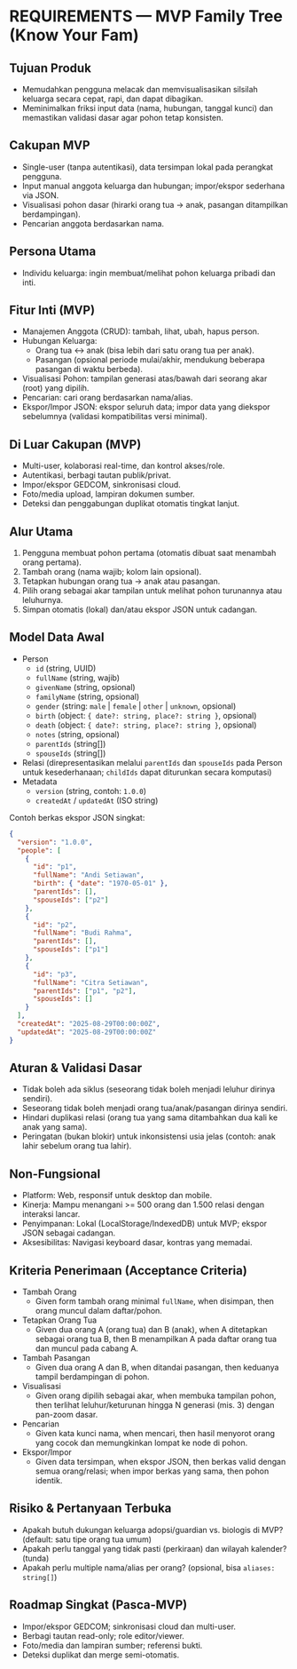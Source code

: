 # REQUIREMENTS — MVP Family Tree (Know Your Fam)

## Tujuan Produk
- Memudahkan pengguna melacak dan memvisualisasikan silsilah keluarga secara cepat, rapi, dan dapat dibagikan.
- Meminimalkan friksi input data (nama, hubungan, tanggal kunci) dan memastikan validasi dasar agar pohon tetap konsisten.

## Cakupan MVP
- Single-user (tanpa autentikasi), data tersimpan lokal pada perangkat pengguna.
- Input manual anggota keluarga dan hubungan; impor/ekspor sederhana via JSON.
- Visualisasi pohon dasar (hirarki orang tua → anak, pasangan ditampilkan berdampingan).
- Pencarian anggota berdasarkan nama.

## Persona Utama
- Individu keluarga: ingin membuat/melihat pohon keluarga pribadi dan inti.

## Fitur Inti (MVP)
- Manajemen Anggota (CRUD): tambah, lihat, ubah, hapus person.
- Hubungan Keluarga:
  - Orang tua ↔ anak (bisa lebih dari satu orang tua per anak).
  - Pasangan (opsional periode mulai/akhir, mendukung beberapa pasangan di waktu berbeda).
- Visualisasi Pohon: tampilan generasi atas/bawah dari seorang akar (root) yang dipilih.
- Pencarian: cari orang berdasarkan nama/alias.
- Ekspor/Impor JSON: ekspor seluruh data; impor data yang diekspor sebelumnya (validasi kompatibilitas versi minimal).

## Di Luar Cakupan (MVP)
- Multi-user, kolaborasi real-time, dan kontrol akses/role.
- Autentikasi, berbagi tautan publik/privat.
- Impor/ekspor GEDCOM, sinkronisasi cloud.
- Foto/media upload, lampiran dokumen sumber.
- Deteksi dan penggabungan duplikat otomatis tingkat lanjut.

## Alur Utama
1. Pengguna membuat pohon pertama (otomatis dibuat saat menambah orang pertama).
2. Tambah orang (nama wajib; kolom lain opsional).
3. Tetapkan hubungan orang tua → anak atau pasangan.
4. Pilih orang sebagai akar tampilan untuk melihat pohon turunannya atau leluhurnya.
5. Simpan otomatis (lokal) dan/atau ekspor JSON untuk cadangan.

## Model Data Awal
- Person
  - `id` (string, UUID)
  - `fullName` (string, wajib)
  - `givenName` (string, opsional)
  - `familyName` (string, opsional)
  - `gender` (string: `male` | `female` | `other` | `unknown`, opsional)
  - `birth` (object: `{ date?: string, place?: string }`, opsional)
  - `death` (object: `{ date?: string, place?: string }`, opsional)
  - `notes` (string, opsional)
  - `parentIds` (string[])
  - `spouseIds` (string[])
- Relasi (direpresentasikan melalui `parentIds` dan `spouseIds` pada Person untuk kesederhanaan; `childIds` dapat diturunkan secara komputasi)
- Metadata
  - `version` (string, contoh: `1.0.0`)
  - `createdAt` / `updatedAt` (ISO string)

Contoh berkas ekspor JSON singkat:
```json
{
  "version": "1.0.0",
  "people": [
    {
      "id": "p1",
      "fullName": "Andi Setiawan",
      "birth": { "date": "1970-05-01" },
      "parentIds": [],
      "spouseIds": ["p2"]
    },
    {
      "id": "p2",
      "fullName": "Budi Rahma",
      "parentIds": [],
      "spouseIds": ["p1"]
    },
    {
      "id": "p3",
      "fullName": "Citra Setiawan",
      "parentIds": ["p1", "p2"],
      "spouseIds": []
    }
  ],
  "createdAt": "2025-08-29T00:00:00Z",
  "updatedAt": "2025-08-29T00:00:00Z"
}
```

## Aturan & Validasi Dasar
- Tidak boleh ada siklus (seseorang tidak boleh menjadi leluhur dirinya sendiri).
- Seseorang tidak boleh menjadi orang tua/anak/pasangan dirinya sendiri.
- Hindari duplikasi relasi (orang tua yang sama ditambahkan dua kali ke anak yang sama).
- Peringatan (bukan blokir) untuk inkonsistensi usia jelas (contoh: anak lahir sebelum orang tua lahir).

## Non-Fungsional
- Platform: Web, responsif untuk desktop dan mobile.
- Kinerja: Mampu menangani >= 500 orang dan 1.500 relasi dengan interaksi lancar.
- Penyimpanan: Lokal (LocalStorage/IndexedDB) untuk MVP; ekspor JSON sebagai cadangan.
- Aksesibilitas: Navigasi keyboard dasar, kontras yang memadai.

## Kriteria Penerimaan (Acceptance Criteria)
- Tambah Orang
  - Given form tambah orang minimal `fullName`, when disimpan, then orang muncul dalam daftar/pohon.
- Tetapkan Orang Tua
  - Given dua orang A (orang tua) dan B (anak), when A ditetapkan sebagai orang tua B, then B menampilkan A pada daftar orang tua dan muncul pada cabang A.
- Tambah Pasangan
  - Given dua orang A dan B, when ditandai pasangan, then keduanya tampil berdampingan di pohon.
- Visualisasi
  - Given orang dipilih sebagai akar, when membuka tampilan pohon, then terlihat leluhur/keturunan hingga N generasi (mis. 3) dengan pan-zoom dasar.
- Pencarian
  - Given kata kunci nama, when mencari, then hasil menyorot orang yang cocok dan memungkinkan lompat ke node di pohon.
- Ekspor/Impor
  - Given data tersimpan, when ekspor JSON, then berkas valid dengan semua orang/relasi; when impor berkas yang sama, then pohon identik.

## Risiko & Pertanyaan Terbuka
- Apakah butuh dukungan keluarga adopsi/guardian vs. biologis di MVP? (default: satu tipe orang tua umum)
- Apakah perlu tanggal yang tidak pasti (perkiraan) dan wilayah kalender? (tunda)
- Apakah perlu multiple nama/alias per orang? (opsional, bisa `aliases: string[]`)

## Roadmap Singkat (Pasca-MVP)
- Impor/ekspor GEDCOM; sinkronisasi cloud dan multi-user.
- Berbagi tautan read-only; role editor/viewer.
- Foto/media dan lampiran sumber; referensi bukti.
- Deteksi duplikat dan merge semi-otomatis.
